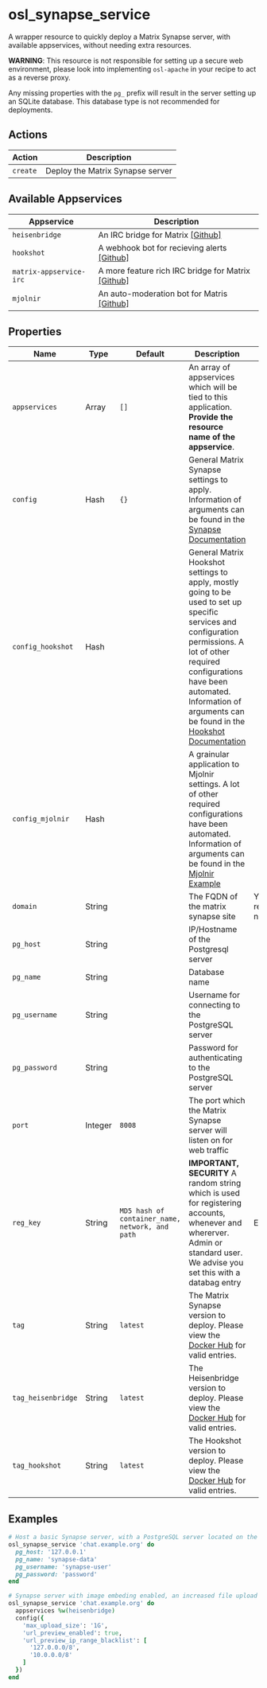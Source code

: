 # osl\_synapse\_service

A wrapper resource to quickly deploy a Matrix Synapse server, with available appservices, without needing extra resources.

**WARNING**: This resource is not responsible for setting up a secure web environment, please look into implementing `osl-apache` in your recipe to act as a reverse proxy.

Any missing properties with the `pg_` prefix will result in the server setting up an SQLite database. This database type is not recommended for deployments.

## Actions

| Action   | Description                       |
| -------- | --------------------------------- |
| `create` | Deploy the Matrix Synapse server  |

## Available Appservices

| Appservice     | Description                                                                 |
| -------------- | --------------------------------------------------------------------------- |
| `heisenbridge` | An IRC bridge for Matrix [\[Github\]](https://github.com/hifi/heisenbridge) |
| `hookshot`     | A webhook bot for recieving alerts [\[Github\]](https://github.com/matrix-org/matrix-hookshot) |
| `matrix-appservice-irc` | A more feature rich IRC bridge for Matrix [\[Github\]](https://github.com/matrix-org/matrix-appservice-irc) |
| `mjolnir`      | An auto-moderation bot for Matris [\[Github\]](https://github.com/matrix-org/mjolnir) |

## Properties

| Name             | Type             | Default                                          | Description | Required |
| ---------------- | ---------------- | ------------------------------------------------ | ----------- | -------- |
| `appservices`    | Array            | `[]`                                             | An array of appservices which will be tied to this application. **Provide the resource name of the appservice**. | |
| `config`         | Hash             | `{}`                                             | General Matrix Synapse settings to apply. Information of arguments can be found in the [Synapse Documentation](https://matrix-org.github.io/synapse/latest/usage/configuration/config_documentation.html) | |
| `config_hookshot`| Hash             |                                                  | General Matrix Hookshot settings to apply, mostly going to be used to set up specific services and configuration permissions. A lot of other required configurations have been automated. Information of arguments can be found in the [Hookshot Documentation](https://matrix-org.github.io/matrix-hookshot/latest/setup/sample-configuration.html) | |
| `config_mjolnir` | Hash             |                                                  | A grainular application to Mjolnir settings. A lot of other required configurations have been automated. Information of arguments can be found in the [Mjolnir Example](https://github.com/matrix-org/mjolnir/blob/main/src/appservice/config/config.example.yaml) | |
| `domain`         | String           |                                                  | The FQDN of the matrix synapse site | Yes, resource name |
| `pg_host`        | String           |                                                  | IP/Hostname of the Postgresql server | |
| `pg_name`        | String           |                                                  | Database name | |
| `pg_username`    | String           |                                                  | Username for connecting to the PostgreSQL server | |
| `pg_password`    | String           |                                                  | Password for authenticating to the PostgreSQL server | |
| `port`           | Integer          | `8008`                                           | The port which the Matrix Synapse server will listen on for web traffic | |
| `reg_key`        | String           | `MD5 hash of container_name, network, and path`  | **IMPORTANT, SECURITY** A random string which is used for registering accounts, whenever and whererver. Admin or standard user. We advise you set this with a databag entry | Encouraged |
| `tag`            | String           | `latest`                                         | The Matrix Synapse version to deploy. Please view the [Docker Hub](https://hub.docker.com/r/matrixdotorg/synapse/tags) for valid entries. | |
| `tag_heisenbridge`| String          | `latest`                                         | The Heisenbridge version to deploy. Please view the [Docker Hub](https://hub.docker.com/r/hif1/heisenbridge) for valid entries. | |
| `tag_hookshot`   | String           | `latest`                                         | The Hookshot version to deploy. Please view the [Docker Hub](https://hub.docker.com/r/halfshot/matrix-hookshot) for valid entries. | |

## Examples
```ruby
# Host a basic Synapse server, with a PostgreSQL server located on the same VM
osl_synapse_service 'chat.example.org' do
  pg_host: '127.0.0.1'
  pg_name: 'synapse-data'
  pg_username: 'synapse-user'
  pg_password: 'password'
end

# Synapse server with image embeding enabled, an increased file upload size, and Heisenbridge
osl_synapse_service 'chat.example.org' do
  appservices %w(heisenbridge)
  config({
    'max_upload_size': '1G',
    'url_preview_enabled': true,
    'url_preview_ip_range_blacklist': [
      '127.0.0.0/8',
      '10.0.0.0/8'
    ]
  })
end
```
